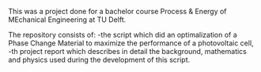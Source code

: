 This was a project done for a bachelor course Process & Energy of MEchanical Engineering at TU Delft.

The repository consists of:
-the script which did an optimalization of a Phase Change Material to maximize the performance of a photovoltaic cell,
-th project report which describes in detail the background, mathematics and physics used during the development of this script.

